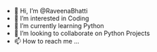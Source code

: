 - 👋 Hi, I’m @RaveenaBhatti
- 👀 I’m interested in Coding
- 🌱 I’m currently learning Python
- 💞️ I’m looking to collaborate on Python Projects
- 📫 How to reach me ...

<!---
RaveenaBhatti/RaveenaBhatti is a ✨ special ✨ repository because its `README.md` (this file) appears on your GitHub profile.
You can click the Preview link to take a look at your changes.
--->
